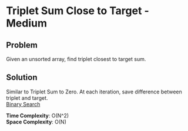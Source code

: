 # Triplet Sum Close to Target - Medium

## Problem
Given an unsorted array, find triplet closest to target sum.

## Solution
Similar to Triplet Sum to Zero. At each iteration, save difference between triplet and target. <br />
[Binary Search](https://github.com/jecjung520/Algorithm/blob/main/Two%20Pointers/Pair%20with%20Target%20Sum%20-%20Easy/targetSum1.cc)

**Time Complexity**: O(N^2) <br />
**Space Complexity**: O(N)
